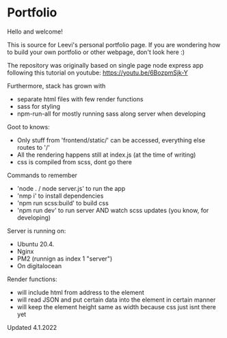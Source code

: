 # Portfolio
Hello and welcome!

This is source for Leevi's personal portfolio page.
If you are wondering how to build your own portfolio or other webpage, don't look here :)

The repository was originally based on single page node express app following this tutorial on youtube:
https://youtu.be/6BozpmSjk-Y

Furthermore, stack has grown with
- separate html files with few render functions
- sass for styling
- npm-run-all for mostly running sass along server when developing 

Goot to knows:
- Only stuff from 'frontend/static/' can be accessed, everything else routes to '/'
- All the rendering happens still at index.js (at the time of writing)
- css is compiled from scss, dont go there

Commands to remember
- 'node . / node server.js' to run the app
- 'nmp i' to install dependencies
- 'npm run scss:build' to build css
- 'npm run dev' to run server AND watch scss updates (you know, for developing)

Server is running on:
- Ubuntu 20.4.
- Nginx
- PM2 (runnign as index 1 "server")
- On digitalocean

Render functions:
- <elem include-html='url.html'></elem> will include html from address to the element
- <elem load-article='url.JSON'></elem> will read JSON and put certain data into the element in certain manner
- <elem class='square'></elem> will keep the element height same as width because css just isnt there yet

Updated 4.1.2022
